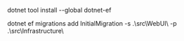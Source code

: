 dotnet tool install --global dotnet-ef

dotnet ef migrations add InitialMigration -s .\src\WebUI\ -p .\src\Infrastructure\

